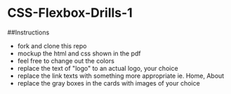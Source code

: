 # CSS-Flexbox-Drills-1

##Instructions

- fork and clone this repo
- mockup the html and css shown in the pdf
- feel free to change out the colors
- replace the text of "logo" to an actual logo, your choice
- replace the link texts with something more appropriate ie. Home, About
- replace the gray boxes in the cards with images of your choice
